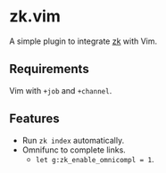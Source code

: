 # zk.vim

A simple plugin to integrate [zk](https://github.com/zk-org/zk/) with
Vim.

## Requirements

Vim with `+job` and `+channel`.

## Features

- Run `zk index` automatically.
- Omnifunc to complete links.
  - `let g:zk_enable_omnicompl = 1`.
